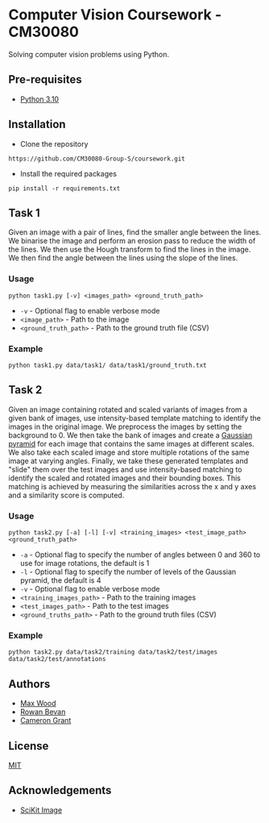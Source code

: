 # Computer Vision Coursework - CM30080

Solving computer vision problems using Python.

## Pre-requisites
- [Python 3.10](https://www.python.org/downloads/)

## Installation
- Clone the repository
```
https://github.com/CM30080-Group-S/coursework.git
```
- Install the required packages
```
pip install -r requirements.txt
```

## Task 1
Given an image with a pair of lines, find the smaller angle between the lines. We binarise the image and perform an erosion pass to reduce the width of the lines. We then use the Hough transform to find the lines in the image. We then find the angle between the lines using the slope of the lines.

### Usage
```
python task1.py [-v] <images_path> <ground_truth_path>
```
- `-v` - Optional flag to enable verbose mode
- `<image_path>` - Path to the image
- `<ground_truth_path>` - Path to the ground truth file (CSV)

### Example
```
python task1.py data/task1/ data/task1/ground_truth.txt
```

## Task 2
Given an image containing rotated and scaled variants of images from a given bank of images, use intensity-based template matching to identify the images in the original image. We preprocess the images by setting the background to 0. We then take the bank of images and create a [Gaussian pyramid](https://en.wikipedia.org/wiki/Pyramid_(image_processing)) for each image that contains the same images at different scales. We also take each scaled image and store multiple rotations of the same image at varying angles. Finally, we take these generated templates and "slide" them over the test images and use intensity-based matching to identify the scaled and rotated images and their bounding boxes. This matching is achieved by measuring the similarities across the x and y axes and a similarity score is computed.

### Usage
```
python task2.py [-a] [-l] [-v] <training_images> <test_image_path> <ground_truth_path>
```
- `-a` - Optional flag to specify the number of angles between 0 and 360 to use for image rotations, the default is 1
- `-l` - Optional flag to specify the number of levels of the Gaussian pyramid, the default is 4
- `-v` - Optional flag to enable verbose mode
- `<training_images_path>` - Path to the training images
- `<test_images_path>` - Path to the test images
- `<ground_truths_path>` - Path to the ground truth files (CSV)

### Example
```
python task2.py data/task2/training data/task2/test/images data/task2/test/annotations
```

## Authors
- [Max Wood](https://maxwood.tech)
- [Rowan Bevan](https://github.com/RowanBevan)
- [Cameron Grant](https://github.com/cg-2611)

## License
[MIT](https://choosealicense.com/licenses/mit/)

## Acknowledgements
- [SciKit Image](https://scikit-image.org/)